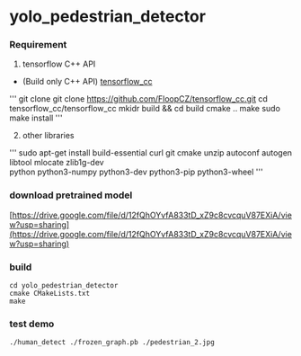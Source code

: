 # yolo_pedestrian_detector

### Requirement

1. tensorflow C++ API
  * (Build only C++ API) [tensorflow_cc](https://github.com/FloopCZ/tensorflow_cc)  


'''
git clone git clone https://github.com/FloopCZ/tensorflow_cc.git
cd tensorflow_cc/tensorflow_cc
mkidr build && cd build
cmake ..
make
sudo make install
'''

2. other libraries  


'''
sudo apt-get install build-essential curl git cmake unzip autoconf autogen libtool mlocate zlib1g-dev \
python python3-numpy python3-dev python3-pip python3-wheel
'''

### download pretrained model

[https://drive.google.com/file/d/12fQhOYvfA833tD_xZ9c8cvcquV87EXiA/view?usp=sharing](https://drive.google.com/file/d/12fQhOYvfA833tD_xZ9c8cvcquV87EXiA/view?usp=sharing)

### build

```
cd yolo_pedestrian_detector
cmake CMakeLists.txt
make
```

### test demo

```
./human_detect ./frozen_graph.pb ./pedestrian_2.jpg
```
